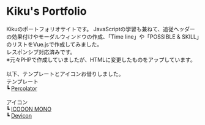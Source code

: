 # Kiku's Portfolio
Kikuのポートフォリオサイトです。
JavaScriptの学習も兼ねて、追従ヘッダーの効果付けやモーダルウィンドウの作成、「Time line」や「POSSIBLE & SKILL」のリストをVue.jsで作成してみました。<br>
レスポンシブ対応済みです。<br>
※元々PHPで作成していましたが、HTMLに変更したものをアップしています。<br><br>
以下、テンプレートとアイコンお借りしました。<br>
テンプレート<br>
┗ [Percolator](https://github.com/TsubasaHiga/Percolator)<br><br>
アイコン<br>
┗ [ICOOON MONO](https://icooon-mono.com/)<br>
┗ [Devicon](https://devicon.dev/)
